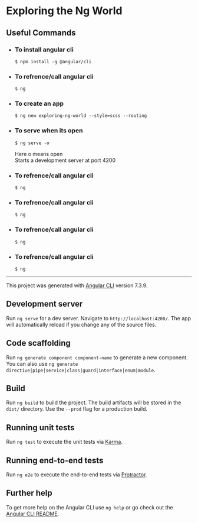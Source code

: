 # Exploring the Ng World

## Useful Commands

* ### To install angular cli
    ```
    $ npm install -g @angular/cli
    ```
* ### To refrence/call angular cli
    ```
    $ ng
    ```
* ### To create an app
    ```
    $ ng new exploring-ng-world --style=scss --routing
    ```
* ### To serve when its open
    ```
    $ ng serve -o
    ```
    Here o means open   
    Starts a development server at port 4200
* ### To refrence/call angular cli
    ```
    $ ng
    ```
* ### To refrence/call angular cli
    ```
    $ ng
    ```
* ### To refrence/call angular cli
    ```
    $ ng
    ```
* ### To refrence/call angular cli
    ```
    $ ng
    ```


---
This project was generated with [Angular CLI](https://github.com/angular/angular-cli) version 7.3.9.

## Development server

Run `ng serve` for a dev server. Navigate to `http://localhost:4200/`. The app will automatically reload if you change any of the source files.

## Code scaffolding

Run `ng generate component component-name` to generate a new component. You can also use `ng generate directive|pipe|service|class|guard|interface|enum|module`.

## Build

Run `ng build` to build the project. The build artifacts will be stored in the `dist/` directory. Use the `--prod` flag for a production build.

## Running unit tests

Run `ng test` to execute the unit tests via [Karma](https://karma-runner.github.io).

## Running end-to-end tests

Run `ng e2e` to execute the end-to-end tests via [Protractor](http://www.protractortest.org/).

## Further help

To get more help on the Angular CLI use `ng help` or go check out the [Angular CLI README](https://github.com/angular/angular-cli/blob/master/README.md).
